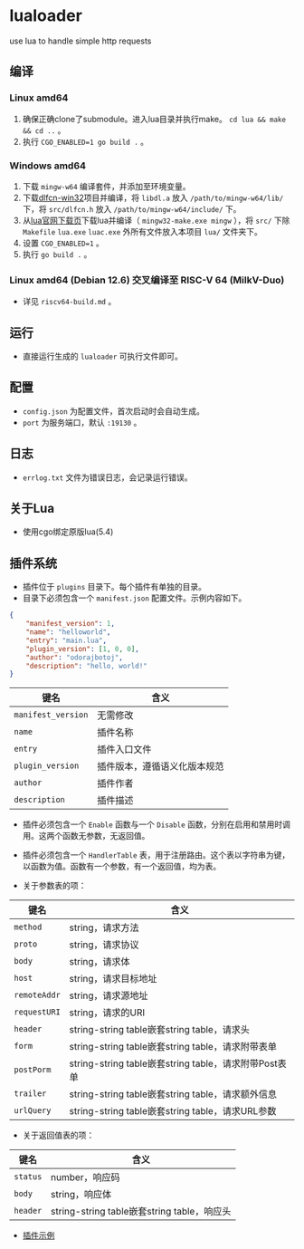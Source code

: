 # lualoader

use lua to handle simple http requests

## 编译

### Linux amd64

1. 确保正确clone了submodule。进入lua目录并执行make。 `cd lua && make && cd ..` 。
2. 执行 `CGO_ENABLED=1 go build .` 。

### Windows amd64

1. 下载 `mingw-w64` 编译套件，并添加至环境变量。
2. 下载[dlfcn-win32](https://github.com/dlfcn-win32/dlfcn-win32)项目并编译，将 `libdl.a` 放入 `/path/to/mingw-w64/lib/` 下，将 `src/dlfcn.h` 放入 `/path/to/mingw-w64/include/` 下。
3. 从[lua官网下载页](https://www.lua.org/download.html)下载lua并编译（ `mingw32-make.exe mingw` ），将 `src/` 下除 `Makefile` `lua.exe` `luac.exe` 外所有文件放入本项目 `lua/` 文件夹下。
4. 设置 `CGO_ENABLED=1` 。
5. 执行 `go build .` 。

### Linux amd64 (Debian 12.6) 交叉编译至 RISC-V 64 (MilkV-Duo)

+ 详见 `riscv64-build.md` 。

## 运行

+ 直接运行生成的 `lualoader` 可执行文件即可。

## 配置

+ `config.json` 为配置文件，首次启动时会自动生成。
+ `port` 为服务端口，默认 `:19130` 。

## 日志

+ `errlog.txt` 文件为错误日志，会记录运行错误。

## 关于Lua

+ 使用cgo绑定原版lua(5.4)

## 插件系统

+ 插件位于 `plugins` 目录下。每个插件有单独的目录。
+ 目录下必须包含一个 `manifest.json` 配置文件。示例内容如下。

```json
{
    "manifest_version": 1,
    "name": "helloworld",
    "entry": "main.lua",
    "plugin_version": [1, 0, 0],
    "author": "odorajbotoj",
    "description": "hello, world!"
}
```

| 键名 | 含义 |
| --- | --- |
| `manifest_version` | 无需修改 |
| `name` | 插件名称 |
| `entry` | 插件入口文件 |
| `plugin_version` | 插件版本，遵循语义化版本规范 |
| `author` | 插件作者 |
| `description` | 插件描述 |

+ 插件必须包含一个 `Enable` 函数与一个 `Disable` 函数，分别在启用和禁用时调用。这两个函数无参数，无返回值。
+ 插件必须包含一个 `HandlerTable` 表，用于注册路由。这个表以字符串为键，以函数为值。函数有一个参数，有一个返回值，均为表。

+ 关于参数表的项：

| 键名 | 含义 |
| --- | --- |
| `method` | string，请求方法 |
| `proto` | string，请求协议 |
| `body` | string，请求体 |
| `host` | string，请求目标地址 |
| `remoteAddr` | string，请求源地址 |
| `requestURI` | string，请求的URI |
| `header` | string-string table嵌套string table，请求头 |
| `form` | string-string table嵌套string table，请求附带表单 |
| `postPorm` | string-string table嵌套string table，请求附带Post表单 |
| `trailer` | string-string table嵌套string table，请求额外信息 |
| `urlQuery` | string-string table嵌套string table，请求URL参数 |

+ 关于返回值表的项：

| 键名 | 含义 |
| --- | --- |
| `status` | number，响应码 |
| `body` | string，响应体 |
| `header` | string-string table嵌套string table，响应头 |

+ [插件示例](https://github.com/sapidexs/lualoader-plugin-demo)
